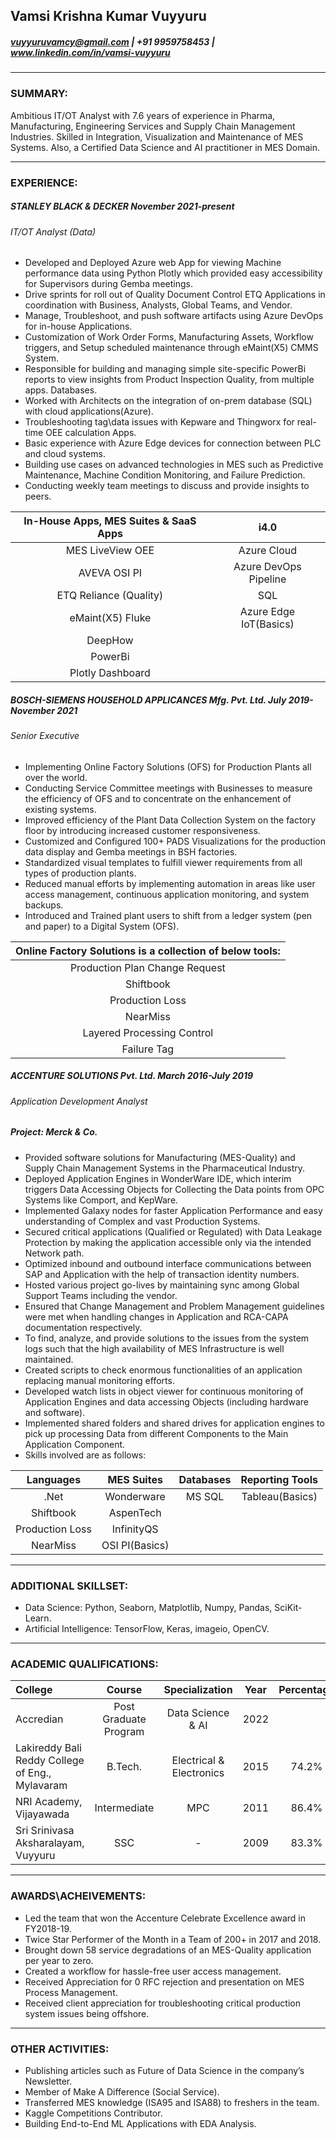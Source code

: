 ## Vamsi Krishna Kumar Vuyyuru
#####  vuyyuruvamcy@gmail.com | +91 9959758453 | www.linkedin.com/in/vamsi-vuyyuru


---
### SUMMARY:
Ambitious IT/OT Analyst with 7.6 years of experience in Pharma, Manufacturing, Engineering Services and Supply Chain Management Industries. Skilled in Integration, Visualization and Maintenance of MES Systems. Also, a Certified Data Science and AI practitioner in MES Domain.


---
### EXPERIENCE:
##### STANLEY BLACK & DECKER     	                                  	 		                             	_November 2021-present_
###### _IT/OT Analyst (Data)_
- Developed and Deployed Azure web App for viewing Machine performance data using Python Plotly which provided easy accessibility for Supervisors during Gemba meetings.
- Drive sprints for roll out of Quality Document Control ETQ Applications in coordination with Business, Analysts, Global Teams, and Vendor. 
- Manage, Troubleshoot, and push software artifacts using Azure DevOps for in-house Applications.
- Customization of Work Order Forms, Manufacturing Assets, Workflow triggers, and Setup scheduled maintenance through eMaint(X5) CMMS System.
- Responsible for building and managing simple site-specific PowerBi reports to view insights from Product Inspection Quality, from multiple apps. Databases.
- Worked with Architects on the integration of on-prem database (SQL) with cloud applications(Azure).
- Troubleshooting tag\data issues with Kepware and Thingworx for real-time OEE calculation Apps.
- Basic experience with Azure Edge devices for connection between PLC and cloud systems.
- Building use cases on advanced technologies in MES such as Predictive Maintenance, Machine Condition Monitoring, and Failure Prediction.
- Conducting weekly team meetings to discuss and provide insights to peers.

|In-House Apps, MES Suites &  SaaS Apps| i4.0 |
| :------------:                                      | :------:|
| MES LiveView OEE  | Azure Cloud |
| AVEVA OSI PI | Azure DevOps Pipeline |
| ETQ Reliance (Quality)  | SQL |
|  eMaint(X5) Fluke | Azure Edge IoT(Basics) | 
| DeepHow |
|  PowerBi|
| Plotly Dashboard |
  

##### BOSCH-SIEMENS HOUSEHOLD APPLICANCES Mfg. Pvt. Ltd.     	                                  	 			_July 2019-November 2021_
###### _Senior Executive_
- Implementing Online Factory Solutions (OFS) for Production Plants all over the world.
- Conducting Service Committee meetings with Businesses to measure the efficiency of OFS and to concentrate on the enhancement of existing systems.
- Improved efficiency of the Plant Data Collection System on the factory floor by introducing increased customer responsiveness. 
- Customized and Configured 100+ PADS Visualizations for the production data display and Gemba meetings in BSH factories.
- Standardized visual templates to fulfill viewer requirements from all types of production plants.
- Reduced manual efforts by implementing automation in areas like user access management, continuous application monitoring, and system backups.
- Introduced and Trained plant users to shift from a ledger system (pen and paper) to a Digital System (OFS). 

|Online Factory Solutions is a collection of below tools:|
| :------------:                                      |
|  Production Plan Change Request  |
| Shiftbook |
| Production Loss  |
|  NearMiss |
| Layered Processing Control |
| Failure Tag |


##### ACCENTURE SOLUTIONS Pvt. Ltd.   	    	                                        					 _March 2016-July 2019_
###### _Application Development Analyst_
##### Project: Merck & Co.
- Provided software solutions for Manufacturing (MES-Quality) and Supply Chain Management Systems in the Pharmaceutical Industry.
- Deployed Application Engines in WonderWare IDE, which interim triggers Data Accessing Objects for Collecting the Data points from OPC Systems like Comport, and KepWare.
- Implemented Galaxy nodes for faster Application Performance and easy understanding of Complex and vast Production Systems.
- Secured critical applications (Qualified or Regulated) with Data Leakage Protection by making the application accessible only via the intended Network path.
- Optimized inbound and outbound interface communications between SAP and Application with the help of transaction identity numbers.
- Hosted various project go-lives by maintaining sync among Global Support Teams including the vendor.
- Ensured that Change Management and Problem Management guidelines were met when handling changes in Application and RCA-CAPA documentation respectively.
- To find, analyze, and provide solutions to the issues from the system logs such that the high availability of MES Infrastructure is well maintained.
- Created scripts to check enormous functionalities of an application replacing manual monitoring efforts.
- Developed watch lists in object viewer for continuous monitoring of Application Engines and data accessing Objects (including hardware and software).
- Implemented shared folders and shared drives for application engines to pick up processing Data from different Components to the Main Application Component.
- Skills involved are as follows:

| Languages |  MES Suites| Databases | Reporting Tools |
| :-----------: |:-------------:|:------------:|:--------:|
| .Net   |  Wonderware | MS SQL | Tableau(Basics) |
| Shiftbook | AspenTech|
| Production Loss  |InfinityQS|
|  NearMiss |OSI PI(Basics) |

---
### ADDITIONAL SKILLSET:
- Data Science: Python, Seaborn, Matplotlib, Numpy, Pandas, SciKit-Learn.
- Artificial Intelligence: TensorFlow, Keras, imageio, OpenCV.


---
### ACADEMIC QUALIFICATIONS:
|  College  | Course | Specialization |Year  | Percentage  |
| :------------ | :------------: | :------------: | :------------: | :------------: |
|  Accredian | Post Graduate Program | Data Science & AI | 2022 |
|  Lakireddy Bali Reddy College of Eng., Mylavaram | B.Tech. | Electrical & Electronics |2015  | 74.2%  |
| NRI Academy, Vijayawada | Intermediate | MPC |2011  | 86.4%  |
| Sri Srinivasa Aksharalayam, Vuyyuru | SSC | - |2009  | 83.3%  |


---
### AWARDS\ACHEIVEMENTS:
- Led the team that won the Accenture Celebrate Excellence award in FY2018-19.
- Twice Star Performer of the Month in a Team of 200+ in 2017 and 2018.
- Brought down 58 service degradations of an MES-Quality application per year to zero.
- Created a workflow for hassle-free user access management.
- Received Appreciation for 0 RFC rejection and presentation on MES Process Management.
- Received client appreciation for troubleshooting critical production system issues being offshore.



---
### OTHER ACTIVITIES:
- Publishing articles such as Future of Data Science in the company’s Newsletter.
- Member of Make A Difference (Social Service).
- Transferred MES knowledge (ISA95 and ISA88) to freshers in the team.
- Kaggle Competitions Contributor.
- Building End-to-End ML Applications with EDA Analysis.


